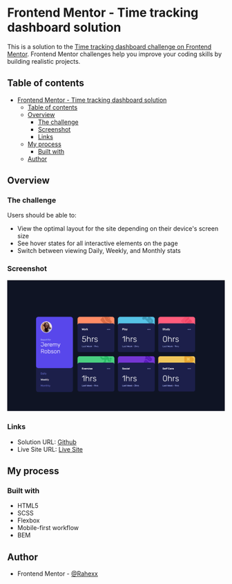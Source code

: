 # Frontend Mentor - Time tracking dashboard solution

This is a solution to the [Time tracking dashboard challenge on Frontend Mentor](https://www.frontendmentor.io/challenges/time-tracking-dashboard-UIQ7167Jw). Frontend Mentor challenges help you improve your coding skills by building realistic projects.

## Table of contents

- [Frontend Mentor - Time tracking dashboard solution](#frontend-mentor---time-tracking-dashboard-solution)
  - [Table of contents](#table-of-contents)
  - [Overview](#overview)
    - [The challenge](#the-challenge)
    - [Screenshot](#screenshot)
    - [Links](#links)
  - [My process](#my-process)
    - [Built with](#built-with)
  - [Author](#author)

## Overview

### The challenge

Users should be able to:

- View the optimal layout for the site depending on their device's screen size
- See hover states for all interactive elements on the page
- Switch between viewing Daily, Weekly, and Monthly stats

### Screenshot

![](./screenshot.png)

### Links

- Solution URL: [Github](https://github.com/Rahexx/TimeTrackingDashboard)
- Live Site URL: [Live Site](https://rahexx.github.io/TimeTrackingDashboard/)

## My process

### Built with

- HTML5
- SCSS
- Flexbox
- Mobile-first workflow
- BEM

## Author

- Frontend Mentor - [@Rahexx](https://www.frontendmentor.io/profile/Rahexx)
